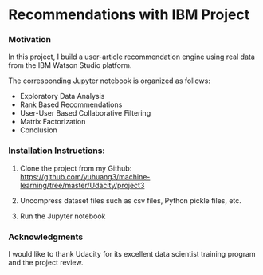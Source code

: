 # Recommendations with IBM Project

### Motivation
In this project, I build a user-article recommendation engine using real data from the IBM Watson Studio platform.

The corresponding Jupyter notebook is organized as follows:
* Exploratory Data Analysis
* Rank Based Recommendations
* User-User Based Collaborative Filtering
* Matrix Factorization
* Conclusion

### Installation Instructions:
1. Clone the project from my Github: https://github.com/yuhuang3/machine-learning/tree/master/Udacity/project3

2. Uncompress dataset files such as csv files, Python pickle files, etc.

3. Run the Jupyter notebook

### Acknowledgments
I would like to thank Udacity for its excellent data scientist training program and the project review.

